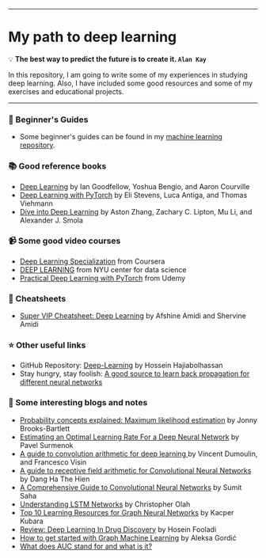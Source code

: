 
---
# My path to deep learning

:bulb: **The best way to predict the future is to create it. `Alan Kay`**   
 
In this repository, I am going to write some of my experiences in studying deep learning. Also, I have included some good resources and some of my exercises and educational projects.

---

### :paperclip:  Beginner's Guides
  - Some beginner's guides can be found in my [machine learning repository](https://github.com/zata213/path2ml).

### :books: Good reference books
  - [Deep Learning](http://www.deeplearningbook.org/) by Ian Goodfellow, Yoshua Bengio, and Aaron Courville
  - [Deep Learning with PyTorch](https://github.com/deep-learning-with-pytorch/dlwpt-code) by Eli Stevens, Luca Antiga, and Thomas Viehmann 
  - [Dive into Deep Learning](https://d2l.ai/) by Aston Zhang, Zachary C. Lipton, Mu Li, and Alexander J. Smola

### :video_camera: Some good video courses
  - [Deep Learning Specialization](https://www.coursera.org/specializations/deep-learning) from Coursera
  - [DEEP LEARNING](https://atcold.github.io/pytorch-Deep-Learning/) from NYU center for data science
  - [Practical Deep Learning with PyTorch](https://www.udemy.com/course/practical-deep-learning-with-pytorch/) from Udemy
  
### :scroll: Cheatsheets
  - [Super VIP Cheatsheet: Deep Learning](https://github.com/afshinea/stanford-cs-230-deep-learning/raw/master/en/super-cheatsheet-deep-learning.pdf) by Afshine Amidi and Shervine Amidi

### :star: Other useful links
  - GitHub Repository: [Deep-Learning](https://github.com/hhaji/Deep-Learning) by Hossein Hajiabolhassan
  - Stay hungry, stay foolish: [A good source to learn back propagation for different neural networks](https://www.adityaagrawal.net/blog/)

### :newspaper: Some interesting blogs and notes
 - [Probability concepts explained: Maximum likelihood estimation](https://towardsdatascience.com/probability-concepts-explained-maximum-likelihood-estimation-c7b4342fdbb1) by Jonny Brooks-Bartlett
 - [Estimating an Optimal Learning Rate For a Deep Neural Network](https://towardsdatascience.com/estimating-optimal-learning-rate-for-a-deep-neural-network-ce32f2556ce0) by Pavel Surmenok
 - [A guide to convolution arithmetic for deep learning ](https://arxiv.org/pdf/1603.07285.pdf) by Vincent Dumoulin, and Francesco Visin
 - [A guide to receptive field arithmetic for Convolutional Neural Networks](https://medium.com/mlreview/a-guide-to-receptive-field-arithmetic-for-convolutional-neural-networks-e0f514068807) by Dang Ha The Hien
 - [A Comprehensive Guide to Convolutional Neural Networks](https://towardsdatascience.com/a-comprehensive-guide-to-convolutional-neural-networks-the-eli5-way-3bd2b1164a53) by Sumit Saha
 - [Understanding LSTM Networks](http://colah.github.io/posts/2015-08-Understanding-LSTMs/) by Christopher Olah
 - [Top 10 Learning Resources for Graph Neural Networks](https://towardsdatascience.com/top-10-learning-resources-for-graph-neural-networks-f24d4eb2cc2b) by Kacper Kubara
 - [Review: Deep Learning In Drug Discovery](https://towardsdatascience.com/review-deep-learning-in-drug-discovery-f4c89e3321e1) by Hosein Fooladi
 - [How to get started with Graph Machine Learning](https://gordicaleksa.medium.com/how-to-get-started-with-graph-machine-learning-afa53f6f963a) by Aleksa Gordić
 - [What does AUC stand for and what is it?](https://stats.stackexchange.com/questions/132777/what-does-auc-stand-for-and-what-is-it) 
  
